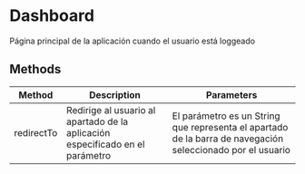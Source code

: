 # Dashboard

Página principal de la aplicación cuando el usuario está loggeado

## Methods

<!-- @vuese:Dashboard:methods:start -->
|Method|Description|Parameters|
|---|---|---|
|redirectTo|Redirige al usuario al apartado de la aplicación especificado en el parámetro|El parámetro es un String que representa el apartado de la barra de navegación seleccionado por el usuario|

<!-- @vuese:Dashboard:methods:end -->


